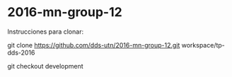 # 2016-mn-group-12

Instrucciones para clonar:

git clone https://github.com/dds-utn/2016-mn-group-12.git workspace/tp-dds-2016

git checkout development
